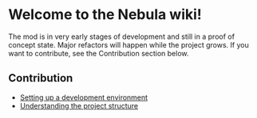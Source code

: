 # Welcome to the Nebula wiki!

The mod is in very early stages of development and still in a proof of concept state. Major refactors will happen while the project grows. If you want to contribute, see the Contribution section below.

## Contribution

 - [Setting up a development environment](https://github.com/hubastard/nebula/wiki/Setting-up-a-development-environment)
 - [Understanding the project structure](https://github.com/hubastard/nebula/wiki/project-structure)